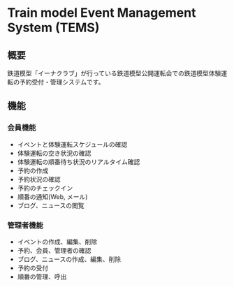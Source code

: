 # Train model Event Management System (TEMS)

## 概要
鉄道模型「イーナクラブ」が行っている鉄道模型公開運転会での鉄道模型体験運転の予約受付・管理システムです。

## 機能
### 会員機能
- イベントと体験運転スケジュールの確認
- 体験運転の空き状況の確認
- 体験運転の順番待ち状況のリアルタイム確認
- 予約の作成
- 予約状況の確認
- 予約のチェックイン
- 順番の通知(Web, メール)
- ブログ、ニュースの閲覧

### 管理者機能
- イベントの作成、編集、削除
- 予約、会員、管理者の確認
- ブログ、ニュースの作成、編集、削除
- 予約の受付
- 順番の管理、呼出
